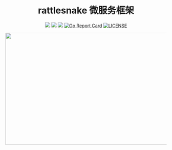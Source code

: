 <div align="center">

# rattlesnake 微服务框架
</div>


<div align="center">

![](https://img.shields.io/github/languages/code-size/chengxiaoer233/rattlesnake?label=CodeSize)
![](https://img.shields.io/github/stars/chengxiaoer233/rattlesnake?label=GitHub)
![](https://img.shields.io/github/watchers/chengxiaoer233/rattlesnake?label=Watch)
[![Go Report Card](https://goreportcard.com/badge/github.com/chengxiaoer233/rattlesnake)](https://goreportcard.com/report/github.com/chengxiaoer233/rattlesnake)
[![LICENSE](https://img.shields.io/badge/license-MIT-green)](https://mit-license.org/)
</div>


<div align="center">

<img  src="https://my-source666.obs.cn-south-1.myhuaweicloud.com/myBlog/golang-jixiangwu-image.png" width="600" height="350"/>

</div>
        